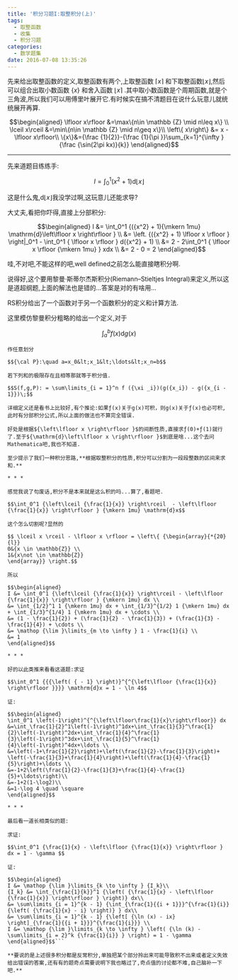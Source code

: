 ```yaml
---
title: '积分习题I:取整积分(上)'
tags:
  - 取整函数
  - 收集
  - 积分习题
categories:
  - 数学题集
date: 2016-07-08 13:35:26
---
```


先来给出取整函数的定义,取整函数有两个,上取整函数 $\left\lceil x \right\rceil$ 和下取整函数$\left\lfloor x \right\rfloor$,然后可以组合出取小数函数 $\left\{ x \right\}$ 和舍入函数 $\lfloor x \rceil$ .其中取小数函数是个周期函数,就是个三角波,所以我们可以用傅里叶展开它.有时候实在搞不清题目在说什么玩意儿就统统展开再算.

$$\begin{aligned}
\lfloor x\rfloor &=\max\{n\in \mathbb {Z} \mid n\leq x\} \\
\lceil x\rceil &=\min\{n\in \mathbb {Z} \mid n\geq x\}\\
\left\{ x\right\} &= x - \lfloor x\rfloor\\
\{x\}&={\frac {1}{2}}-{\frac {1}{\pi }}\sum_{k=1}^{\infty }{\frac {\sin(2\pi kx)}{k}}
\end{aligned}$$

<!--more-->

---

先来道题目练练手:

$$I = \int_0^1 {(x^2 + 1){\mathrm{d}}\left\lfloor x \right\rfloor } $$

这是什么鬼,${\mathrm{d}\left\lfloor x \right\rfloor }$我没学过啊,这玩意儿还能求导?

大丈夫,看把你吓得,直接上分部积分:

$$\begin{aligned}
I &= \int_0^1 {({x^2} + 1){\mkern 1mu} \mathrm{d}\left\lfloor x \right\rfloor } \\
&= \left. {({x^2} + 1) \lfloor x \rfloor } \right|_0^1 - \int_0^1 { \lfloor x \rfloor } d({x^2} + 1) \\
&= 2 - 2\int_0^1 { \lfloor x \rfloor {\mkern 1mu} } xdx \\
&= 2 - 0 = 2
\end{aligned}$$

哇,不对吧,不能这样的吧,well defined之前怎么能直接瞎积分啊.

说得好,这个要用黎曼·斯蒂尔杰斯积分(<a>Riemann–Stieltjes Integral</a>)来定义,所以这是道超纲题,上面的解法也是错的...答案是对的有啥用...

RS积分给出了一个函数对于另一个函数积分的定义和计算方法.

这里模仿黎曼积分粗略的给出一个定义,对于

$$\int_a^b f (x)\mathrm{d}g(x)$$
```
作任意划分

$${\cal P}:\quad a=x_0&lt;x_1&lt;\ldots&lt;x_n=b$$

若下列和的极限存在且相等那就等于积分值.

$$S(f,g,P): = \sum\limits_{i = 1}^n f ({\xi _i})(g({x_i}) - g({x_{i - 1}})\;$$

详细定义还是看书上比较好,有个推论:如果ƒ(x)关于g(x)可积，则g(x)关于ƒ(x)也必可积,此时有分部积分公式,所以上面的做法也不算完全错误.

好处是根据${\left\lfloor x \right\rfloor }$的间断性质,直接求ƒ(0)+ƒ(1)就行了.至于${\mathrm{d}\left\lfloor x \right\rfloor }$到底是啥...这个去问Mathematica吧,我也不知道.

至少提示了我们一种积分思路,**根据取整积分的性质,积分可以分割为一段段整数的区间来求和.**

* * *

感觉我说了句废话,积分不是本来就是这么积的吗...算了,看题吧.

$$\int_0^1 {\left\lceil {\frac{1}{x}} \right\rceil  - \left\lfloor {\frac{1}{x}} \right\rfloor } {\mkern 1mu} \mathrm{d}x$$

这个怎么切割呢?显然的

$$ \lceil x \rceil - \lfloor x \rfloor = \left\{ {\begin{array}{*{20}{l}}
0&{x \in \mathbb{Z}} \\
1&{x\not \in \mathbb{Z}}
\end{array}} \right.$$

所以

$$\begin{aligned}
I &= \int_0^1 {\left\lceil {\frac{1}{x}} \right\rceil - \left\lfloor {\frac{1}{x}} \right\rfloor } {\mkern 1mu} dx \\
&= \int_{1/2}^1 1 {\mkern 1mu} dx + \int_{1/3}^{1/2} 1 {\mkern 1mu} dx + \int_{1/3}^{1/4} 1 {\mkern 1mu} dx + \cdots \\
&= (1 - \frac{1}{2}) + (\frac{1}{2} - \frac{1}{3}) + (\frac{1}{3} - \frac{1}{4}) + \cdots \\
&= \mathop {\lim }\limits_{m \to \infty } 1 - \frac{1}{i} \\
&= 1
\end{aligned}$$

* * *

好的以此类推来看看这道题:求证

$$\int_0^1 {{{\left( { - 1} \right)}^{^{\left\lfloor {\frac{1}{x}} \right\rfloor }}}} \mathrm{d}x = 1 - \ln 4$$

证:

$$\begin{aligned}
\int_0^1 \left(-1\right)^{^{\left\lfloor\frac{1}{x}\right\rfloor}} dx
&=\int_\frac{1}{2}^1\left(-1\right)^1dx+\int_\frac{1}{3}^\frac{1}{2}\left(-1\right)^2dx+\int_\frac{1}{4}^\frac{1}{3}\left(-1\right)^3dx+\int_\frac{1}{5}^\frac{1}{4}\left(-1\right)^4dx+\ldots \\
&=\left(-1+\frac{1}{2}\right)+\left(\frac{1}{2}-\frac{1}{3}\right)+ \left(-\frac{1}{3}+\frac{1}{4}\right)+\left(\frac{1}{4}-\frac{1}{5}\right)+\ldots \\
&=-1+2\left(\frac{1}{2}-\frac{1}{3}+\frac{1}{4}-\frac{1}{5}+\ldots\right)\\
&=-1+2(1-\log2)\\
&=1-\log 4 \quad \square
\end{aligned}$$

* * *

最后看一道长相类似的题:

求证:

$$\int_0^1 {\frac{1}{x} - \left\lfloor {\frac{1}{x}} \right\rfloor } dx = 1 - \gamma $$

证:

$$\begin{aligned}
I &= \mathop {\lim }\limits_{k \to \infty } {I_k}\\
{I_k} &= \int_{\frac{1}{k}}^1 {\left( {\frac{1}{x} - \left\lfloor {\frac{1}{x}} \right\rfloor } \right)} dx\\
&= \sum\limits_{i = 1}^{k - 1} {\int_{\frac{1}{{i + 1}}}^{\frac{1}{i}} {\left( {\frac{1}{x} - i} \right)} } dx\\
&= \sum\limits_{i = 1}^{k - 1} {\left[ {\ln (x) - ix} \right]_{\frac{1}{{i + 1}}}^{\frac{1}{i}}} \\
I &= \mathop {\lim }\limits_{k \to \infty } \left( {\ln (k) - \sum\limits_{i = 2}^k {\frac{1}{i}} } \right) = 1 - \gamma
\end{aligned}$$```

**要说的是上述很多积分都是反常积分,单独把某个部分拎出来可能导致积不出来或者定义失效给出错误的答案,还有有的题奇点需要说明下我也略过了,奇点值的讨论都不难,自己脑补一下吧.**